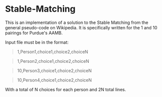# Stable-Matching
This is an implementation of a solution to the Stable Matching from the general pseudo-code on Wikipedia. It is specifically written for the 1 and 10 pairings for Purdue's AAMB. 

Input file must be in the format:

> 1,Person1,choice1,choice2,choiceN

> 1,Person2,choice1,choice2,choiceN

> 10,Person3,choice1,choice2,choiceN

> 10,Person4,choice1,choice2,choiceN


With a total of N choices for each person and 2N total lines.
